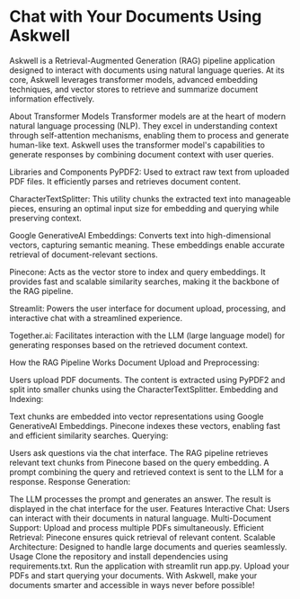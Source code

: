# Chat with Your Documents Using Askwell
Askwell is a Retrieval-Augmented Generation (RAG) pipeline application designed to interact with documents using natural language queries. At its core, Askwell leverages transformer models, advanced embedding techniques, and vector stores to retrieve and summarize document information effectively.

About Transformer Models
Transformer models are at the heart of modern natural language processing (NLP). They excel in understanding context through self-attention mechanisms, enabling them to process and generate human-like text. Askwell uses the transformer model's capabilities to generate responses by combining document context with user queries.

Libraries and Components
PyPDF2: Used to extract raw text from uploaded PDF files. It efficiently parses and retrieves document content.

CharacterTextSplitter: This utility chunks the extracted text into manageable pieces, ensuring an optimal input size for embedding and querying while preserving context.

Google GenerativeAI Embeddings: Converts text into high-dimensional vectors, capturing semantic meaning. These embeddings enable accurate retrieval of document-relevant sections.

Pinecone: Acts as the vector store to index and query embeddings. It provides fast and scalable similarity searches, making it the backbone of the RAG pipeline.

Streamlit: Powers the user interface for document upload, processing, and interactive chat with a streamlined experience.

Together.ai: Facilitates interaction with the LLM (large language model) for generating responses based on the retrieved document context.

How the RAG Pipeline Works
Document Upload and Preprocessing:

Users upload PDF documents.
The content is extracted using PyPDF2 and split into smaller chunks using the CharacterTextSplitter.
Embedding and Indexing:

Text chunks are embedded into vector representations using Google GenerativeAI Embeddings.
Pinecone indexes these vectors, enabling fast and efficient similarity searches.
Querying:

Users ask questions via the chat interface.
The RAG pipeline retrieves relevant text chunks from Pinecone based on the query embedding.
A prompt combining the query and retrieved context is sent to the LLM for a response.
Response Generation:

The LLM processes the prompt and generates an answer.
The result is displayed in the chat interface for the user.
Features
Interactive Chat: Users can interact with their documents in natural language.
Multi-Document Support: Upload and process multiple PDFs simultaneously.
Efficient Retrieval: Pinecone ensures quick retrieval of relevant content.
Scalable Architecture: Designed to handle large documents and queries seamlessly.
Usage
Clone the repository and install dependencies using requirements.txt.
Run the application with streamlit run app.py.
Upload your PDFs and start querying your documents.
With Askwell, make your documents smarter and accessible in ways never before possible!
